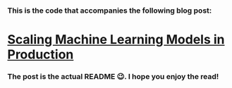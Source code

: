 ### This is the code that accompanies the following blog post:

# [Scaling Machine Learning Models in Production](https://medium.com/@hamzaharkous/a-guide-to-scaling-machine-learning-models-in-production-aa8831163846)

### The post is the actual README 😉. I hope you enjoy the read!
